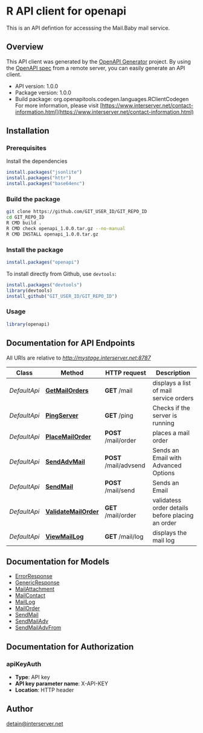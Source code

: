 # R API client for openapi

This is an API defintion for accesssing the Mail.Baby mail service.

## Overview
This API client was generated by the [OpenAPI Generator](https://openapi-generator.tech) project. By using the [OpenAPI spec](https://openapis.org) from a remote server, you can easily generate an API client.

- API version: 1.0.0
- Package version: 1.0.0
- Build package: org.openapitools.codegen.languages.RClientCodegen
For more information, please visit [https://www.interserver.net/contact-information.html](https://www.interserver.net/contact-information.html)

## Installation

### Prerequisites

Install the dependencies

```R
install.packages("jsonlite")
install.packages("httr")
install.packages("base64enc")
```

### Build the package

```sh
git clone https://github.com/GIT_USER_ID/GIT_REPO_ID
cd GIT_REPO_ID
R CMD build .
R CMD check openapi_1.0.0.tar.gz --no-manual
R CMD INSTALL openapi_1.0.0.tar.gz
```

### Install the package

```R
install.packages("openapi")
```

To install directly from Github, use `devtools`:
```R
install.packages("devtools")
library(devtools)
install_github("GIT_USER_ID/GIT_REPO_ID")
```

### Usage

```R
library(openapi)
```

## Documentation for API Endpoints

All URIs are relative to *http://mystage.interserver.net:8787*

Class | Method | HTTP request | Description
------------ | ------------- | ------------- | -------------
*DefaultApi* | [**GetMailOrders**](docs/DefaultApi.md#GetMailOrders) | **GET** /mail | displays a list of mail service orders
*DefaultApi* | [**PingServer**](docs/DefaultApi.md#PingServer) | **GET** /ping | Checks if the server is running
*DefaultApi* | [**PlaceMailOrder**](docs/DefaultApi.md#PlaceMailOrder) | **POST** /mail/order | places a mail order
*DefaultApi* | [**SendAdvMail**](docs/DefaultApi.md#SendAdvMail) | **POST** /mail/advsend | Sends an Email with Advanced Options
*DefaultApi* | [**SendMail**](docs/DefaultApi.md#SendMail) | **POST** /mail/send | Sends an Email
*DefaultApi* | [**ValidateMailOrder**](docs/DefaultApi.md#ValidateMailOrder) | **GET** /mail/order | validatess order details before placing an order
*DefaultApi* | [**ViewMailLog**](docs/DefaultApi.md#ViewMailLog) | **GET** /mail/log | displays the mail log


## Documentation for Models

 - [ErrorResponse](docs/ErrorResponse.md)
 - [GenericResponse](docs/GenericResponse.md)
 - [MailAttachment](docs/MailAttachment.md)
 - [MailContact](docs/MailContact.md)
 - [MailLog](docs/MailLog.md)
 - [MailOrder](docs/MailOrder.md)
 - [SendMail](docs/SendMail.md)
 - [SendMailAdv](docs/SendMailAdv.md)
 - [SendMailAdvFrom](docs/SendMailAdvFrom.md)


## Documentation for Authorization


### apiKeyAuth

- **Type**: API key
- **API key parameter name**: X-API-KEY
- **Location**: HTTP header



## Author

detain@interserver.net

